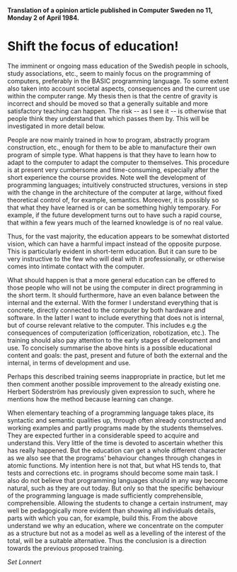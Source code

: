 
__Translation of a opinion article
published in Computer Sweden no 11,
Monday 2 of April 1984.__


# Shift the focus of education!

The imminent or ongoing mass education of the Swedish people in
schools, study associations, etc., seem to mainly focus on the programming
of computers, preferably in the BASIC programming language. To some
extent also taken into account societal aspects, consequences and the
current use within the computer range. My thesis then is that the centre
of gravity is incorrect and should be moved so that a generally suitable
and more satisfactory teaching can happen. The risk -- as I see it -- is
otherwise that people think they understand that which passes them by.
This will be investigated in more detail below.

People are now mainly trained in how to program, abstractly program
construction, etc., enough for them to be able to manufacture their own
program of simple type. What happens is that they have to learn how to adapt
to the computer to adapt the computer to themselves. This procedure is at
present very cumbersome and time-consuming, especially after the short
experience the course provides. Note well the development of programming
languages; intuitively constructed structures, versions in step with the
change in the architecture of the computer at large, without fixed theoretical
control of, for example, semantics. Moreover, it is possibly so that what they
have learned is or can be something highly temporary. For example, if the future
development turns out to have such a rapid course, that within a few years much
of the learned knowledge is of no real value.

Thus, for the vast majority, the education appears to be somewhat distorted
vision, which can have a harmful impact instead of the opposite purpose.
This is particularly evident in short-term education. But it can sure to be
very instructive to the few who will deal with it professionally, or otherwise
comes into intimate contact with the computer.

What should happen is that a more general education can be offered to those
people who will not be using the computer in direct programming in the short term.
It should furthermore, have an even balance between the internal and the external.
With the former I understand everything that is concrete, directly connected to
the computer by both hardware and software. In the latter I want to include everything
that does not is internal, but of course relevant relative to the computer. This
includes e.g the consequences of computerization (officerization, robotization, etc.).
The training should also pay attention to the early stages of development and use.
To concisely summarise the above hints is a possible educational
content and goals: the past, present and future of both the external and
the internal, in terms of development and use.

Perhaps this described training seems inappropriate in practice, but let me
then comment another possible improvement to the already existing one. Herbert
Söderström has previously given expression to such, where he mentions how the
method because learning can change.

When elementary teaching of a programming language takes place, its syntactic and
semantic qualities up, through often already constructed and working examples
and partly programs made by the students themselves. They are expected further in a
considerable speed to acquire and understand this. Very little of the time is devoted
to ascertain whether this has really happened. But the education can get a whole
different character as we also see that the programs' behaviour changes through
changes in atomic functions. My intention here is not that, but what HS
tends to, that tests and corrections etc. in programs should become some main task.
I also do not believe that programming languages should in any way become natural,
such as they are out today. But only so that the specific behaviour of the programming
language is made sufficiently comprehensible, comprehensible. Allowing the students to
change a certain instrument, may well be pedagogically more evident than showing all
individuals details, parts with which you can, for example, build this. From the above
understand we why an education, where we concentrate on the computer as a structure but
not as a model as well as a levelling of the interest of the total, will be
a suitable alternative. Thus the conclusion is a direction towards the previous 
proposed training.

*Set Lonnert*
